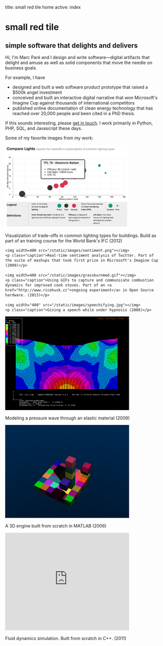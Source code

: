 title: small red tile home
active: index

<h1><span id="tile"></span>small red tile</h1>

<h2>simple software that delights and delivers</h2>                
    
<div class="letter">
  <p>Hi, I'm Marc Par&eacute; and I design and write software&mdash;digital artifacts that delight and amuse as well as solid components that move the needle on business goals.</p>

  <p>For example, I have</p>
     
  <ul>
    <li>designed and built a web software product prototype that raised a $500k angel investment</li>
    <li>conceived and built an interactive digital narrative that won Microsoft's Imagine Cup against thousands of international competitors</li>
    <li>published online documentation of clean energy technology that has reached over 20,000 people and been cited in a PhD thesis.</li>
  </ul>
    
  <p>If this sounds interesting, please <a href="/contact">get in touch</a>. I work primarily in Python, PHP, SQL, and Javascript these days.</p>
    
   <p>Some of my favorite images from my work:</p>
</div>

<div class="portfolio-previews">
  <div class="col">
    <img width=400 src="/static/images/lights.png"></img>
    <p class="caption">Visualization of trade-offs in common lighting types for buildings. Build as part of an training course for the World Bank's IFC (2012)</p>

    <img width=400 src="/static/images/sentiment.png"></img>
    <p class="caption">Real-time sentiment analysis of Twitter. Part of the suite of mashups that took first prize in Microsoft's Imagine Cup (2009)</p>

    <img width=400 src="/static/images/grassburnmed.gif"></img>
    <p class="caption">Using GIFs to capture and communicate combustion dynamics for improved cook stoves. Part of an <a href="http://www.ricehusk.cc">ongoing experiment</a> in Open Source hardware. (2013)</p>

    <img width="400" src="/static/images/speechifying.jpg"></img>
    <p class="caption">Giving a speech while under hypnosis (2008)</p>
  </div>

  <div class="col">
    <img width=400 src="/static/images/pressurewave.png"></img>
    <p class="caption">Modeling a pressure wave through an elastic material (2009)</p>

<img width=400 src="/static/images/raytrace.png"></img>
<p class="caption">A 3D engine built from scratch in MATLAB (2006)</p>

<iframe width="400" height="315" src="http://www.youtube.com/embed/Sl0yAABZsFg" frameborder="0" allowfullscreen></iframe>
<p class="caption">Fluid dynamics simulation. Built from scratch in C++. (2011)</p>
  </div>
</div>
<!-- end portfolio-previews -->
